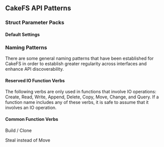 ## CakeFS API Patterns

### Struct Parameter Packs
#### Default Settings

### Naming Patterns
There are some general naming patterns that have been established for CakeFS in order to establish greater regularity across interfaces and enhance API discoverability. 

#### Reserved IO Function Verbs
The following verbs are only used in functions that involve IO operations: Create, Read, Write, Append, Delete, Copy, Move, Change, and Query. If a function name includes any of these verbs, it is safe to assume that it involves an IO operation. 

#### Common Function Verbs
Build / Clone

Steal instead of Move